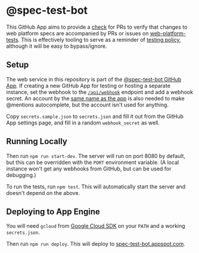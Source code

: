 # @spec-test-bot

This GitHub App aims to provide a [check](https://developer.github.com/v3/checks/) for PRs to verify that changes to web platform specs are accompanied by PRs or issues on [web-platform-tests](https://github.com/web-platform-tests/wpt). This is effectively tooling to serve as a reminder of [testing policy](https://github.com/foolip/testing-in-standards/blob/master/policy.md), although it will be easy to bypass/ignore.

## Setup

The web service in this repository is part of the [@spec-test-bot GitHub App](https://github.com/apps/spec-test-bot). If creating a new GitHub App for testing or hosting a separate instance, set the webhook to the [`/api/webhook`](https://spec-test-bot.appspot.com/api/webhook) endpoint and add a webhook secret. An account by the [same name as the app](https://github.com/spec-test-bot) is also needed to make @mentions autocomplete, but the account isn't used for anything.

Copy `secrets.sample.json` to `secrets.json` and fill it out from the GitHub App settings page, and fill in a random `webhook_secret` as well.

## Running Locally

Then run `npm run start-dev`. The server will run on port 8080 by default, but this can be overridden with the `PORT` environment variable. (A local instance won't get any webhooks from GitHub, but can be used for debugging.)

To run the tests, run `npm test`. This will automatically start the server and doesn't depend on the above.

## Deploying to App Engine

You will need `gcloud` from [Google Cloud SDK](https://cloud.google.com/sdk) on your `PATH` and a working `secrets.json`.

Then run `npm run deploy`. This will deploy to [spec-test-bot.appspot.com](https://spec-test-bot.appspot.com/).
